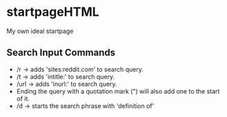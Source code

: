 # startpageHTML
My own ideal startpage


## Search Input Commands
- /r -> adds 'sites:reddit.com' to search query.
- /t -> adds 'intitle:' to search query.
- /url -> adds 'inurl:' to search query.
- Ending the query with a quotation mark (") will also add one to the start of it.
- /d -> starts the search phrase with 'definition of'

